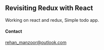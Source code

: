 Revisiting Redux with React
---

Working on react and redux, Simple todo app.

#### Contact
[rehan_manzoor@outlook.com](mailto://rehan_manzoor@outlook.com)